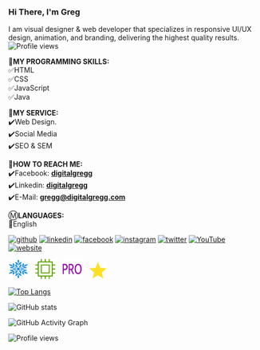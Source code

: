 ### Hi There, I'm Greg <br>
I am visual designer & web developer that specializes in responsive UI/UX design, animation, and branding, delivering the highest quality results.<br>
![Profile views](https://gpvc.arturio.dev/digitalgregg)  


🎡**MY PROGRAMMING SKILLS:**<br>
✅HTML<br>
✅CSS<br>
✅JavaScript<br>
✅Java<br>


🔰**MY SERVICE:**<br>
✔️Web Design.<br>
✔️Social Media<br>
✔️SEO & SEM<br>


**🛑HOW TO REACH ME:**<br> 
✔️Facebook: **[digitalgregg](https://www.facebook.com/digitalgregg)<br>**
✔️Linkedin: **[digitalgregg](https://www.linkedin.com/in/digitalgregg)<br>**
✔️E-Mail: **gregg@digitalgregg.com**<br> 


Ⓜ️**LANGUAGES:**<br> 
🔷English<br> 


[<img src='https://cdn.jsdelivr.net/npm/simple-icons@3.0.1/icons/github.svg' alt='github' height='40'>](https://github.com/digitalgregg)  [<img src='https://cdn.jsdelivr.net/npm/simple-icons@3.0.1/icons/linkedin.svg' alt='linkedin' height='40'>](https://www.linkedin.com/in/https://digitalgregg.com//)  [<img src='https://cdn.jsdelivr.net/npm/simple-icons@3.0.1/icons/facebook.svg' alt='facebook' height='40'>](https://www.facebook.com/https://digitalgregg.com/)  [<img src='https://cdn.jsdelivr.net/npm/simple-icons@3.0.1/icons/instagram.svg' alt='instagram' height='40'>](https://www.instagram.com/digitalgregg/)  [<img src='https://cdn.jsdelivr.net/npm/simple-icons@3.0.1/icons/twitter.svg' alt='twitter' height='40'>](https://twitter.com/https://digitalgregg.com/)  [<img src='https://cdn.jsdelivr.net/npm/simple-icons@3.0.1/icons/youtube.svg' alt='YouTube' height='40'>](https://www.youtube.com/channel/https://digitalgregg.com/)  [<img src='https://cdn.jsdelivr.net/npm/simple-icons@3.0.1/icons/icloud.svg' alt='website' height='40'>](https://digitalgregg.com/)  

<a href='https://archiveprogram.github.com/'><img src='https://raw.githubusercontent.com/acervenky/animated-github-badges/master/assets/acbadge.gif' width='40' height='40'></a> <a href='https://docs.github.com/en/developers'><img src='https://raw.githubusercontent.com/acervenky/animated-github-badges/master/assets/devbadge.gif' width='40' height='40'></a> <a href='https://github.com/pricing'><img src='https://raw.githubusercontent.com/acervenky/animated-github-badges/master/assets/pro.gif' width='40' height='40'></a> <a href='https://stars.github.com/'><img src='https://raw.githubusercontent.com/acervenky/animated-github-badges/master/assets/starbadge.gif' width='35' height='35'></a> 

[![Top Langs](https://github-readme-stats.vercel.app/api/top-langs/?username=digitalgregg)](https://github.com/anuraghazra/github-readme-stats)

![GitHub stats](https://github-readme-stats.vercel.app/api?username=digitalgregg&show_icons=true&count_private=true)  

![GitHub Activity Graph](https://activity-graph.herokuapp.com/graph?username=digitalgregg)  

![Profile views](https://gpvc.arturio.dev/digitalgregg)  
